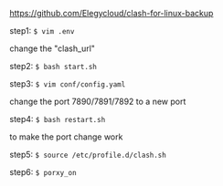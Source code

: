 https://github.com/Elegycloud/clash-for-linux-backup

step1: ``$ vim .env``

change the "clash_url"

step2: ``$ bash start.sh``

step3: ``$ vim conf/config.yaml``

change the port 7890/7891/7892 to a new port

step4: ``$ bash restart.sh``

to make the port change work

step5: ``$ source /etc/profile.d/clash.sh``

step6: ``$ porxy_on``
